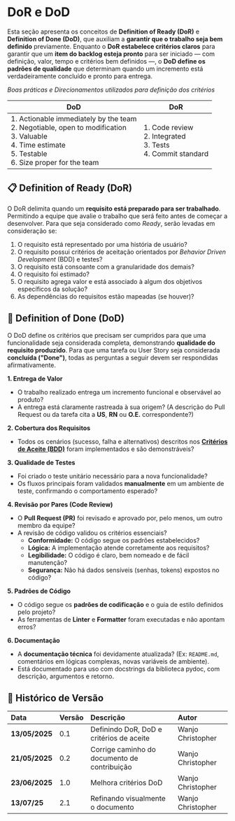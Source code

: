 # DoR e DoD

Esta seção apresenta os conceitos de **Definition of Ready (DoR)** e **Definition of Done (DoD)**, que auxiliam a **garantir que o trabalho seja bem definido** previamente. Enquanto o **DoR estabelece critérios claros** para garantir que um **item do backlog esteja pronto** para ser iniciado — com definição, valor, tempo e critérios bem definidos —, o **DoD define os padrões de qualidade** que determinam quando um incremento está verdadeiramente concluído e pronto para entrega.

*Boas práticas e Direcionamentos utilizados para definição dos critérios*

|DoD |DoR|
|----|----|
|1. Actionable immediately by the team<br>2. Negotiable, open to modification<br>3. Valuable <br>4. Time estimate<br>5. Testable <br>6. Size proper for the team<br>| 1. Code review <br>2. Integrated <br>3. Tests <br>4. Commit standard <br>|


## 📋 Definition of Ready (DoR)
O DoR delimita quando um **requisito está preparado para ser trabalhado**. Permitindo a equipe que avalie o trabalho que será feito antes de começar a desenvolver. Para que seja considerado como *Ready*, serão levadas em consideração se:

1. O requisito está representado por uma história de usuário?
1. O requisito possui critérios de aceitação orientados por *Behavior Driven Development* (BDD) e testes?
1. O requisito está consoante com a granularidade dos demais?
1. O requisito foi estimado?
1. O requisito agrega valor e está associado à algum dos objetivos específicos da solução?
1. As dependências do requisitos estão mapeadas (se houver)?

## 🏁 Definition of Done (DoD)

O DoD define os critérios que precisam ser cumpridos para que uma funcionalidade seja considerada completa, demonstrando **qualidade do requisito produzido**. Para que uma tarefa ou User Story seja considerada **concluída ("Done")**, todas as perguntas a seguir devem ser respondidas afirmativamente.

**1. Entrega de Valor**

- O trabalho realizado entrega um incremento funcional e observável ao produto?
- A entrega está claramente rastreada à sua origem? (A descrição do Pull Request ou da tarefa cita a **US**, **RN** ou **O.E.** correspondente?)

**2. Cobertura dos Requisitos**

- Todos os cenários (sucesso, falha e alternativos) descritos nos [**Critérios de Aceite (BDD)**](https://mdsreq-fga-unb.github.io/2025.1-T01-CapitalNexus/backlog/geral/#backlog) foram implementados e são demonstráveis?

**3. Qualidade de Testes**

- Foi criado o teste unitário necessário para a nova funcionalidade?
- Os fluxos principais foram validados **manualmente** em um ambiente de teste, confirmando o comportamento esperado?

**4. Revisão por Pares (Code Review)**

- O **Pull Request (PR)** foi revisado e aprovado por, pelo menos, um outro membro da equipe?
- A revisão de código validou os critérios essenciais?
    - **Conformidade:** O código segue os padrões estabelecidos?
    - **Lógica:** A implementação atende corretamente aos requisitos?
    - **Legibilidade:** O código é claro, bem nomeado e de fácil manutenção?
    - **Segurança:** Não há dados sensíveis (senhas, tokens) expostos no código?

**5. Padrões de Código**

- O código segue os **padrões de codificação** e o guia de estilo definidos pelo projeto?
- As ferramentas de **Linter** e **Formatter** foram executadas e não apontam erros?

**6. Documentação**

- A **documentação técnica** foi devidamente atualizada? (Ex: `README.md`, comentários em lógicas complexas, novas variáveis de ambiente).
- Está documentado para uso com docstrings da biblioteca pydoc, com descrição, argumentos e retorno.

## 📜 Histórico de Versão 
|**Data**|**Versão** |**Descrição** |**Autor**|
| :- | :- | :- | :- |
| **13/05/2025** | 0.1 | Definindo DoR, DoD e critérios de aceite | Wanjo Christopher |
| **21/05/2025** | 0.2 | Corrige caminho do documento de contribuição | Wanjo Christopher |
| **23/06/2025** | 1.0 | Melhora critérios DoD | Wanjo Christopher |
|**13/07/25**|2.1|Refinando visualmente o documento|Wanjo Christopher|
